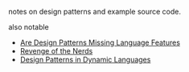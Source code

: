 notes on design patterns and example source code.

also notable
* [Are Design Patterns Missing Language Features](http://c2.com/cgi/wiki?AreDesignPatternsMissingLanguageFeatures)
* [Revenge of the Nerds](http://www.paulgraham.com/icad.html)
* [Design Patterns in Dynamic Languages](http://www.norvig.com/design-patterns/)